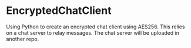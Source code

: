 # EncryptedChatClient
Using Python to create an encrypted chat client using AES256. This relies on a chat server to relay messages. The chat server will be uploaded in another repo. 
